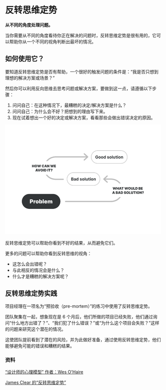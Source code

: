 # 反转思维定势

**从不同的角度处理问题。**

当你需要从不同的角度看待你正在解决的问题时，反转思维定势是很有用的，它可以帮助你从一个不同的视角判断出最坏的情况。

如何使用它？
--------------

要知道反转思维定势是否有帮助，一个很好的触发问题的条件是：“我是否只想到理想的解决方案或场景？”

然后你可以利用反向思维去思考问题或解决方案，要做到这一点，请遵循以下步骤：

1.  问问自己：在这种情况下，最糟糕的决定/解决方案是什么？
2.  问问自己：为什么会不好？把想到的理由写下来。
3.  现在试着想出一个好的决定或解决方案，看看那些会做出错误决定的原因。

![Illustration of inversion](./images/inversion_1.png)

反转思维定势可以帮助你看到不好的结果，从而避免它们。

更多的问题可以帮助你看到反转思维的视角：

* 这怎么会出错呢？
* 与此相反的情况会是什么？
* 什么才是糟糕的解决方案呢？

反转思维定势实践
---------------------

项目经理在一项名为“预验收（pre-mortem）”的练习中使用了反转思维定势。 

团队聚集在一起，想象现在是 6 个月后，他们所做的项目已经失败，他们通过询问“什么地方出错了？”、“我们犯了什么错误？”或“为什么这个项目会失败？”这样的问题来研究这个潜在的情况。

这使团队提前看到了潜在的风险，并为此做好准备，通过使用反转思维定势，他们能够避免可能的错误和糟糕的结果。

### 资料

[“设计师的心理模型” 作者：Wes O'Haire](https://dropbox.design/article/mental-models-for-designers)

[James Clear 的“反转思维定势”](https://jamesclear.com/inversion)
